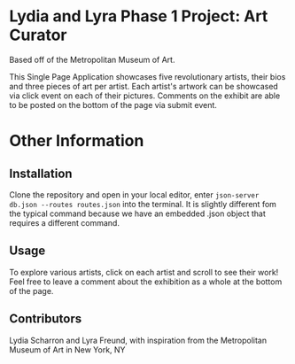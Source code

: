 # Lydia and Lyra Phase 1 Project: Art Curator
Based off of the Metropolitan Museum of Art.

This Single Page Application showcases five revolutionary artists, their bios and three pieces of art per artist. Each artist's artwork can be showcased via click event on each of their pictures. Comments on the exhibit are able to be posted on the bottom of the page via submit event.

# Other Information
## Installation
Clone the repository and open in your local editor, enter `json-server db.json --routes routes.json` into the terminal. It is slightly different fom the typical command because we have an embedded .json object that requires a different command.

## Usage
To explore various artists, click on each artist and scroll to see their work! Feel free to leave a comment about the exhibition as a whole at the bottom of the page.

## Contributors
Lydia Scharron and Lyra Freund, with inspiration from the Metropolitan Museum of Art in New York, NY
